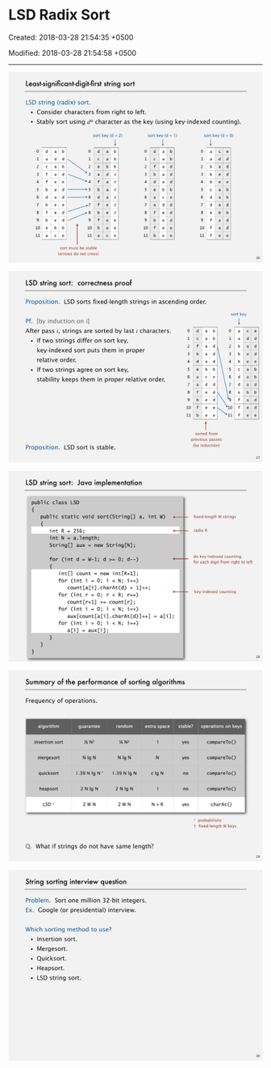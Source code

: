 # LSD Radix Sort

Created: 2018-03-28 21:54:35 +0500

Modified: 2018-03-28 21:54:58 +0500

---

![image](media/LSD-Radix-Sort-image1.png)

![image](media/LSD-Radix-Sort-image2.png)

![image](media/LSD-Radix-Sort-image3.png)

![image](media/LSD-Radix-Sort-image4.png)

![image](media/LSD-Radix-Sort-image5.png)

